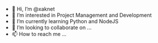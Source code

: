 - 👋 Hi, I’m @xaknet 
- 👀 I’m interested in Project Management and Development
- 🌱 I’m currently learning Python and NodeJS
- 💞️ I’m looking to collaborate on ...
- 📫 How to reach me ...

<!---
xaknet/xaknet is a ✨ special ✨ repository because its `README.md` (this file) appears on your GitHub profile.
You can click the Preview link to take a look at your changes.
--->
